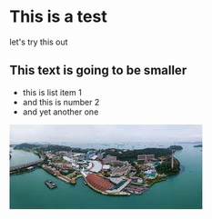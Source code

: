 # This is a test

let's try this out

## This text is going to be smaller


* this is list item 1
* and this is number 2
* and yet another one 

![](images.jpeg)
